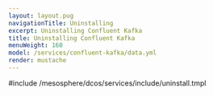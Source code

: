 ```yaml
---
layout: layout.pug
navigationTitle: Uninstalling 
excerpt: Uninstalling Confluent Kafka
title: Uninstalling Confluent Kafka
menuWeight: 160
model: /services/confluent-kafka/data.yml
render: mustache
---
```


#include /mesosphere/dcos/services/include/uninstall.tmpl
